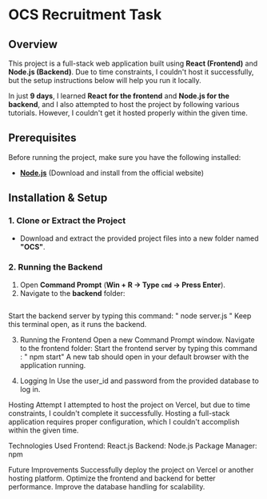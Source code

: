 # OCS Recruitment Task

## Overview  
This project is a full-stack web application built using **React (Frontend)** and **Node.js (Backend)**. Due to time constraints, I couldn't host it successfully, but the setup instructions below will help you run it locally.  

In just **9 days**, I learned **React for the frontend** and **Node.js for the backend**, and I also attempted to host the project by following various tutorials. However, I couldn't get it hosted properly within the given time.  

## Prerequisites  
Before running the project, make sure you have the following installed:  
- **[Node.js](https://nodejs.org/en)** (Download and install from the official website)  

## Installation & Setup  

### 1. Clone or Extract the Project  
- Download and extract the provided project files into a new folder named **"OCS"**.  

### 2. Running the Backend  
1. Open **Command Prompt** (**Win + R → Type `cmd` → Press Enter**).  
2. Navigate to the **backend** folder:  
   ```sh
Start the backend server by typing this command: " node server.js "
Keep this terminal open, as it runs the backend.

3. Running the Frontend
Open a new Command Prompt window.
Navigate to the frontend folder:
Start the frontend server by typing this command : " npm start"
A new tab should open in your default browser with the application running.

5. Logging In
Use the user_id and password from the provided database to log in.

Hosting Attempt
I attempted to host the project on Vercel, but due to time constraints, I couldn't complete it successfully. Hosting a full-stack application requires proper configuration, which I couldn't accomplish within the given time.

Technologies Used
Frontend: React.js
Backend: Node.js
Package Manager: npm

Future Improvements
Successfully deploy the project on Vercel or another hosting platform.
Optimize the frontend and backend for better performance.
Improve the database handling for scalability.
